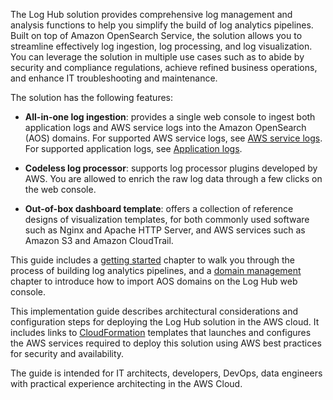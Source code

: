 The Log Hub solution provides comprehensive log management and analysis functions to help you simplify the build of log analytics pipelines. Built on top of Amazon OpenSearch Service, the solution allows you to streamline effectively log ingestion, log processing, and log visualization. You can leverage the solution in multiple use cases such as to abide by security and compliance regulations, achieve refined business operations, and enhance IT troubleshooting and maintenance.

The solution has the following features:

- **All-in-one log ingestion**: provides a single web console to ingest both application logs and AWS service logs into the Amazon OpenSearch (AOS) domains. For supported AWS service logs, see [AWS service logs](./implementation-guide/aws-services/index.md). For supported application logs, see [Application logs](./implementation-guide/applications/index.md).

- **Codeless log processor**: supports log processor plugins developed by AWS. You are allowed to enrich the raw log data through a few clicks on the web console. 

- **Out-of-box dashboard template**: offers a collection of reference designs of visualization templates, for both commonly used software such as Nginx and Apache HTTP Server, and AWS services such as Amazon S3 and Amazon CloudTrail. 

This guide includes a [getting started](./implementation-guide/getting-started/index.md) chapter to walk you through the process of building log analytics pipelines, and a [domain management](./implementation-guide/domains/index.md) chapter to introduce how to import AOS domains on the Log Hub web console.

This implementation guide describes architectural considerations and configuration steps for deploying the Log Hub solution in the AWS cloud. It includes links to [CloudFormation][cloudformation] templates that launches and configures the AWS services required to deploy this solution using AWS best practices for security and availability.

The guide is intended for IT architects, developers, DevOps, data engineers with practical experience architecting in the AWS Cloud.

[cloudformation]: https://aws.amazon.com/en/cloudformation/